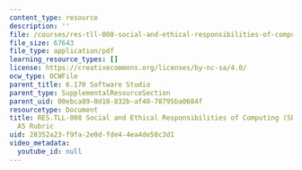 ```yaml
---
content_type: resource
description: ''
file: /courses/res-tll-008-social-and-ethical-responsibilities-of-computing-serc-fall-2021/28352a23f9fa2e0dfde44ea4de58c3d1_MITRESTLL-008F21-6170hw5rubric.pdf
file_size: 67643
file_type: application/pdf
learning_resource_types: []
license: https://creativecommons.org/licenses/by-nc-sa/4.0/
ocw_type: OCWFile
parent_title: 6.170 Software Studio
parent_type: SupplementalResourceSection
parent_uid: 00ebca89-0d18-832b-af40-78795ba0684f
resourcetype: Document
title: RES.TLL-008 Social and Ethical Responsibilities of Computing (SERC), 6.170
  A5 Rubric
uid: 28352a23-f9fa-2e0d-fde4-4ea4de58c3d1
video_metadata:
  youtube_id: null
---
```


